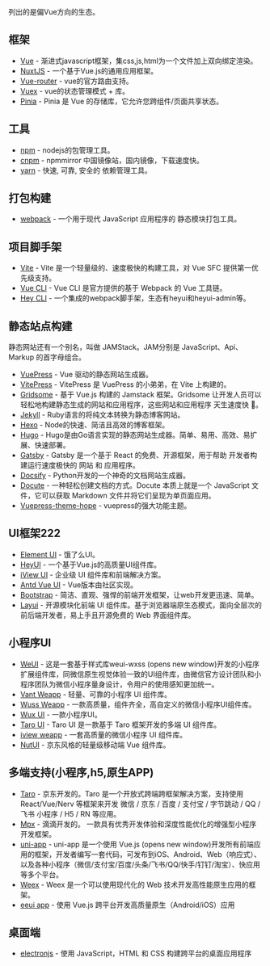 列出的是偏Vue方向的生态。
## 框架
* [Vue](https://cn.vuejs.org/) - 渐进式javascript框架，集css,js,html为一个文件加上双向绑定渲染。
* [NuxtJS](https://nuxtjs.org/) - 一个基于Vue.js的通用应用框架。
* [Vue-router](https://router.vuejs.org/zh/) - vue的官方路由支持。
* [Vuex](https://vuex.vuejs.org/zh/) - vue的状态管理模式 + 库。
* [Pinia](https://pinia.vuejs.org/) - Pinia 是 Vue 的存储库，它允许您跨组件/页面共享状态。



## 工具
* [npm](https://www.npmjs.cn/) - nodejs的包管理工具。
* [cnpm](https://npmmirror.com/) - npmmirror 中国镜像站，国内镜像，下载速度快。
* [yarn](http://yarnpkg.top/) - 快速, 可靠, 安全的 依赖管理工具。

## 打包构建
* [webpack](https://webpack.docschina.org/) - 一个用于现代 JavaScript 应用程序的 静态模块打包工具。

## 项目脚手架
* [Vite](https://cn.vitejs.dev/) - Vite 是一个轻量级的、速度极快的构建工具，对 Vue SFC 提供第一优先级支持。
* [Vue CLI](https://cli.vuejs.org/zh/) - Vue CLI 是官方提供的基于 Webpack 的 Vue 工具链。
* [Hey CLI](https://github.com/heyui/hey-cli/blob/master/README_zh.md) - 一个集成的webpack脚手架，生态有heyui和heyui-admin等。

## 静态站点构建
静态网站还有一个别名，叫做 JAMStack。JAM分别是 JavaScript、Api、Markup 的首字母组合。
* [VuePress](https://v2.vuepress.vuejs.org/zh/) - Vue 驱动的静态网站生成器。
* [VitePress](https://fttp.jjf-tech.cn/vitepress/) - VitePress 是 VuePress 的小弟弟，在 Vite 上构建的。
* [Gridsome](https://www.gridsome.cn/) - 基于 Vue.js 构建的 Jamstack 框架。Gridsome 让开发人员可以轻松地构建静态生成的网站和应用程序，这些网站和应用程序 天生速度快 🚀。
* [Jekyll](http://jekyllcn.com/) - Ruby语言的将纯文本转换为静态博客网站。
* [Hexo](https://hexo.io/zh-cn/) - Node的快速、简洁且高效的博客框架。
* [Hugo](https://www.gohugo.org/) - Hugo是由Go语言实现的静态网站生成器。简单、易用、高效、易扩展、快速部署。
* [Gatsby](https://www.gatsbyjs.cn/) - Gatsby 是一个基于 React 的免费、开源框架，用于帮助 开发者构建运行速度极快的 网站 和 应用程序。
* [Docsify](https://docsify.js.org/#/zh-cn/) - Python开发的一个神奇的文档网站生成器。
* [Docute](https://docute.egoist.dev/zh/) - 一种轻松创建文档的方式。Docute 本质上就是一个 JavaScript 文件，它可以获取 Markdown 文件并将它们呈现为单页面应用。
* [Vuepress-theme-hope](https://vuepress-theme-hope.github.io/v2/zh/) - vuepress的强大功能主题。

## UI框架222
* [Element UI](https://element.eleme.cn/#/zh-CN) - 饿了么UI。
* [HeyUI](https://www.heyui.top/) - 一个基于Vue.js的高质量UI组件库。
* [iView UI](https://www.iviewui.com/) - 企业级 UI 组件库和前端解决方案。
* [Antd Vue UI](https://antdv.com/components/overview-cn) - Vue版本由社区实现。
* [Bootstrap](https://www.bootcss.com/) - 简洁、直观、强悍的前端开发框架，让web开发更迅速、简单。
* [Layui](https://layuion.com/) - 开源模块化前端 UI 组件库。基于浏览器端原生态模式，面向全层次的前后端开发者，易上手且开源免费的 Web 界面组件库。

## 小程序UI
* [WeUI](https://wechat-miniprogram.github.io/weui/docs/) - 这是一套基于样式库weui-wxss (opens new window)开发的小程序扩展组件库，同微信原生视觉体验一致的UI组件库，由微信官方设计团队和小程序团队为微信小程序量身设计，令用户的使用感知更加统一。
* [Vant Weapp](https://vant-ui.github.io/vant-weapp/#/home) - 轻量、可靠的小程序 UI 组件库。
* [Wuss Weapp](https://phonycode.github.io/wuss-weapp/) - 一款高质量，组件齐全，高自定义的微信小程序UI组件库。
* [Wux UI](https://www.wuxui.com/) - 一款小程序UI。
* [Taro UI](https://taro-ui.jd.com/#/docs/introduction) - Taro UI 是一款基于 Taro 框架开发的多端 UI 组件库。
* [iview weapp](https://weapp.iviewui.com/) - 一套高质量的微信小程序 UI 组件库。
* [NutUI](https://nutui.jd.com/#/) - 京东风格的轻量级移动端 Vue 组件库。

## 多端支持(小程序,h5,原生APP)
* [Taro](https://taro.jd.com/) - 京东开发的。Taro 是一个开放式跨端跨框架解决方案，支持使用 React/Vue/Nerv 等框架来开发 微信 / 京东 / 百度 / 支付宝 / 字节跳动 / QQ / 飞书 小程序 / H5 / RN 等应用。
* [Mpx](https://didi.github.io/mpx/) - 滴滴开发的。 一款具有优秀开发体验和深度性能优化的增强型小程序开发框架。
* [uni-app](https://uniapp.dcloud.net.cn/) - uni-app 是一个使用 Vue.js (opens new window)开发所有前端应用的框架，开发者编写一套代码，可发布到iOS、Android、Web（响应式）、以及各种小程序（微信/支付宝/百度/头条/飞书/QQ/快手/钉钉/淘宝）、快应用等多个平台。
* [Weex](https://doc.weex.io/zh/) - Weex 是一个可以使用现代化的 Web 技术开发高性能原生应用的框架。
* [eeui app](https://eeui.app/) - 使用 Vue.js 跨平台开发高质量原生（Android/iOS）应用

## 桌面端
* [electronjs](https://www.electronjs.org/) - 使用 JavaScript，HTML 和 CSS 构建跨平台的桌面应用程序